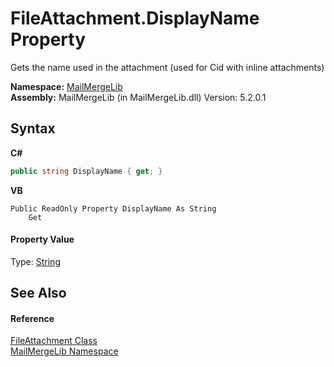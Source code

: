 # FileAttachment.DisplayName Property 
 

Gets the name used in the attachment (used for Cid with inline attachments)

**Namespace:**&nbsp;<a href="31c6ebbe-d683-7561-7308-5a5ee1f76bf5">MailMergeLib</a><br />**Assembly:**&nbsp;MailMergeLib (in MailMergeLib.dll) Version: 5.2.0.1

## Syntax

**C#**<br />
``` C#
public string DisplayName { get; }
```

**VB**<br />
``` VB
Public ReadOnly Property DisplayName As String
	Get
```


#### Property Value
Type: <a href="http://msdn2.microsoft.com/en-us/library/s1wwdcbf" target="_blank">String</a>

## See Also


#### Reference
<a href="125aace4-40b3-cdaf-91c6-9e8d01f38b50">FileAttachment Class</a><br /><a href="31c6ebbe-d683-7561-7308-5a5ee1f76bf5">MailMergeLib Namespace</a><br />